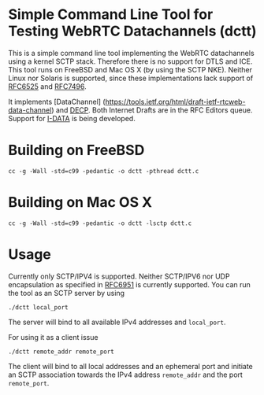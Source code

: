 # Simple Command Line Tool for Testing WebRTC Datachannels (dctt)

This is a simple command line tool implementing the WebRTC datachannels
using a kernel SCTP stack. Therefore there is no support for DTLS and ICE.
This tool runs on FreeBSD and Mac OS X (by using the SCTP NKE).
Neither Linux nor Solaris is supported, since these implementations lack
support of [RFC6525](https://tools.ietf.org/html/rfc6525) and
[RFC7496](https://tools.ietf.org/html/rfc7496).

It implements
[DataChannel] (https://tools.ietf.org/html/draft-ietf-rtcweb-data-channel) and [DECP](https://tools.ietf.org/html/draft-ietf-rtcweb-data-protocol).
Both Internet Drafts are in the RFC Editors queue. 
Support for [I-DATA](https://tools.ietf.org/html/draft-ietf-tsvwg-sctp-ndata) is
being developed.

# Building on FreeBSD
```
cc -g -Wall -std=c99 -pedantic -o dctt -pthread dctt.c
```

# Building on Mac OS X
```
cc -g -Wall -std=c99 -pedantic -o dctt -lsctp dctt.c
```

# Usage
Currently only SCTP/IPV4 is supported.
Neither SCTP/IPV6 nor UDP encapsulation as specified in [RFC6951](https://tools.ietf.org/html/rfc6951) is currently supported.
You can run the tool as an SCTP server by using
```
./dctt local_port
```
The server will bind to all available IPv4 addresses and `local_port`.

For using it as a client issue
```
./dctt remote_addr remote_port
```
The client will bind to all local addresses and an ephemeral port and initiate an
SCTP association towards the IPv4 address `remote_addr` and the port `remote_port`.

